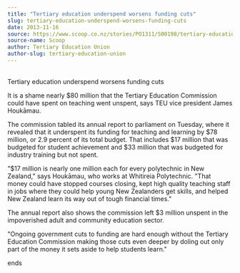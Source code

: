 ```yaml
---
title: "Tertiary education underspend worsens funding cuts"
slug: tertiary-education-underspend-worsens-funding-cuts
date: 2013-11-16
source: https://www.scoop.co.nz/stories/PO1311/S00198/tertiary-education-underspend-worsens-funding-cuts.htm
source-name: Scoop
author: Tertiary Education Union
author-slug: tertiary-education-union
---
```


<p><br>Tertiary education underspend worsens funding cuts</p>

<p>It
is a shame nearly $80 million that the Tertiary Education
Commission could have spent on teaching went unspent, says
TEU vice president James Houkāmau.</p>

<p>The commission tabled
its annual report to parliament on Tuesday, where it
revealed that it underspent its funding for teaching and
learning by $78 million, or 2.9 percent of its total budget.
That includes $17 million that was budgeted for student
achievement and $33 million that was budgeted for industry
training but not spent.</p>

<p>"$17 million is nearly one million
each for every polytechnic in New Zealand," says Houkāmau,
who works at Whitireia Polytechnic. "That money could have
stopped courses closing, kept high quality teaching staff in
jobs where they could help young New Zealanders get skills,
and helped New Zealand learn its way out of tough financial
times."</p>

<p>The annual report also shows the commission left
$3 million unspent in the impoverished adult and community
education sector.</p>

<p>"Ongoing government cuts to funding are
hard enough without the Tertiary Education Commission making
those cuts even deeper by doling out only part of the money
it sets aside to help students
learn."</p>

<p>ends<p>

<p></p>